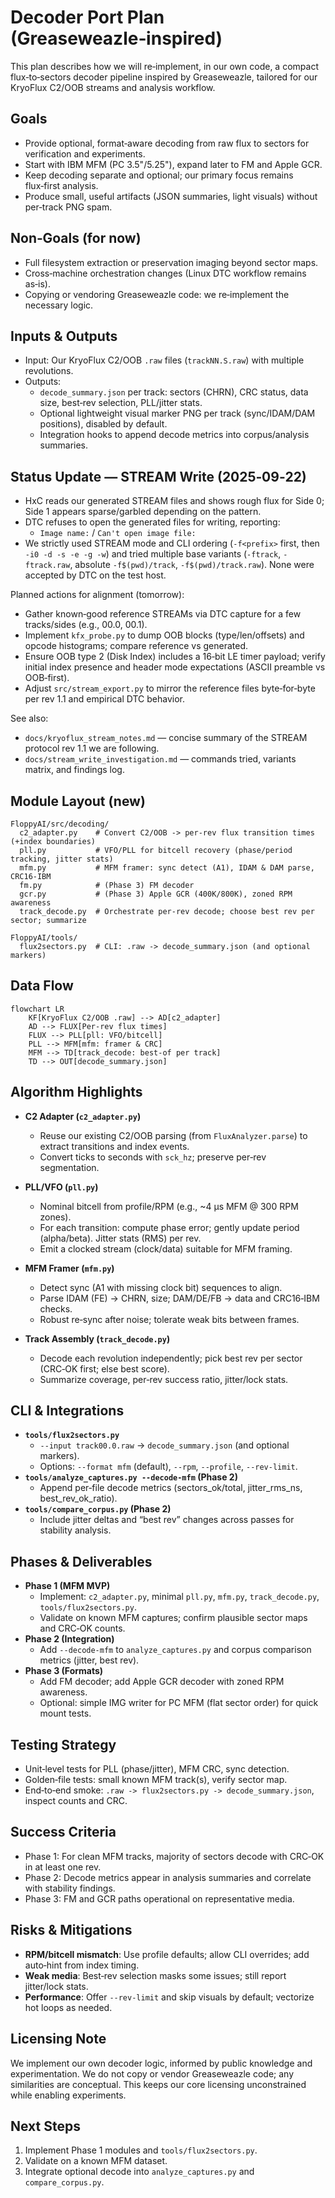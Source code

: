 # Decoder Port Plan (Greaseweazle‑inspired)

This plan describes how we will re‑implement, in our own code, a compact flux‑to‑sectors decoder pipeline inspired by Greaseweazle, tailored for our KryoFlux C2/OOB streams and analysis workflow.

## Goals
- Provide optional, format‑aware decoding from raw flux to sectors for verification and experiments.
- Start with IBM MFM (PC 3.5"/5.25"), expand later to FM and Apple GCR.
- Keep decoding separate and optional; our primary focus remains flux‑first analysis.
- Produce small, useful artifacts (JSON summaries, light visuals) without per‑track PNG spam.

## Non‑Goals (for now)
- Full filesystem extraction or preservation imaging beyond sector maps.
- Cross‑machine orchestration changes (Linux DTC workflow remains as‑is).
- Copying or vendoring Greaseweazle code: we re‑implement the necessary logic.

## Inputs & Outputs
- Input: Our KryoFlux C2/OOB `.raw` files (`trackNN.S.raw`) with multiple revolutions.
- Outputs:
  - `decode_summary.json` per track: sectors (CHRN), CRC status, data size, best‑rev selection, PLL/jitter stats.
  - Optional lightweight visual marker PNG per track (sync/IDAM/DAM positions), disabled by default.
  - Integration hooks to append decode metrics into corpus/analysis summaries.

## Status Update — STREAM Write (2025‑09‑22)

- HxC reads our generated STREAM files and shows rough flux for Side 0; Side 1 appears sparse/garbled depending on the pattern.
- DTC refuses to open the generated files for writing, reporting:
  - `Image name:` / `Can't open image file:`
- We strictly used STREAM mode and CLI ordering (`-f<prefix>` first, then `-i0 -d -s -e -g -w`) and tried multiple base variants (`-ftrack`, `-ftrack.raw`, absolute `-f$(pwd)/track`, `-f$(pwd)/track.raw`). None were accepted by DTC on the test host.

Planned actions for alignment (tomorrow):
- Gather known‑good reference STREAMs via DTC capture for a few tracks/sides (e.g., 00.0, 00.1).
- Implement `kfx_probe.py` to dump OOB blocks (type/len/offsets) and opcode histograms; compare reference vs generated.
- Ensure OOB type 2 (Disk Index) includes a 16‑bit LE timer payload; verify initial index presence and header mode expectations (ASCII preamble vs OOB‑first).
- Adjust `src/stream_export.py` to mirror the reference files byte‑for‑byte per rev 1.1 and empirical DTC behavior.

See also:
- `docs/kryoflux_stream_notes.md` — concise summary of the STREAM protocol rev 1.1 we are following.
- `docs/stream_write_investigation.md` — commands tried, variants matrix, and findings log.

## Module Layout (new)

```text
FloppyAI/src/decoding/
  c2_adapter.py    # Convert C2/OOB -> per-rev flux transition times (+index boundaries)
  pll.py           # VFO/PLL for bitcell recovery (phase/period tracking, jitter stats)
  mfm.py           # MFM framer: sync detect (A1), IDAM & DAM parse, CRC16-IBM
  fm.py            # (Phase 3) FM decoder
  gcr.py           # (Phase 3) Apple GCR (400K/800K), zoned RPM awareness
  track_decode.py  # Orchestrate per-rev decode; choose best rev per sector; summarize

FloppyAI/tools/
  flux2sectors.py  # CLI: .raw -> decode_summary.json (and optional markers)
```

## Data Flow

```mermaid
flowchart LR
    KF[KryoFlux C2/OOB .raw] --> AD[c2_adapter]
    AD --> FLUX[Per-rev flux times]
    FLUX --> PLL[pll: VFO/bitcell]
    PLL --> MFM[mfm: framer & CRC]
    MFM --> TD[track_decode: best-of per track]
    TD --> OUT[decode_summary.json]
```

## Algorithm Highlights
- **C2 Adapter (`c2_adapter.py`)**
  - Reuse our existing C2/OOB parsing (from `FluxAnalyzer.parse`) to extract transitions and index events.
  - Convert ticks to seconds with `sck_hz`; preserve per‑rev segmentation.

- **PLL/VFO (`pll.py`)**
  - Nominal bitcell from profile/RPM (e.g., ~4 µs MFM @ 300 RPM zones).
  - For each transition: compute phase error; gently update period (alpha/beta). Jitter stats (RMS) per rev.
  - Emit a clocked stream (clock/data) suitable for MFM framing.

- **MFM Framer (`mfm.py`)**
  - Detect sync (A1 with missing clock bit) sequences to align.
  - Parse IDAM (FE) → CHRN, size; DAM/DE/FB → data and CRC16‑IBM checks.
  - Robust re‑sync after noise; tolerate weak bits between frames.

- **Track Assembly (`track_decode.py`)**
  - Decode each revolution independently; pick best rev per sector (CRC‑OK first; else best score).
  - Summarize coverage, per‑rev success ratio, jitter/lock stats.

## CLI & Integrations
- **`tools/flux2sectors.py`**
  - `--input track00.0.raw` → `decode_summary.json` (and optional markers).
  - Options: `--format mfm` (default), `--rpm`, `--profile`, `--rev-limit`.
- **`tools/analyze_captures.py --decode-mfm` (Phase 2)**
  - Append per‑file decode metrics (sectors_ok/total, jitter_rms_ns, best_rev_ok_ratio).
- **`tools/compare_corpus.py` (Phase 2)**
  - Include jitter deltas and “best rev” changes across passes for stability analysis.

## Phases & Deliverables
- **Phase 1 (MFM MVP)**
  - Implement: `c2_adapter.py`, minimal `pll.py`, `mfm.py`, `track_decode.py`, `tools/flux2sectors.py`.
  - Validate on known MFM captures; confirm plausible sector maps and CRC‑OK counts.
- **Phase 2 (Integration)**
  - Add `--decode-mfm` to `analyze_captures.py` and corpus comparison metrics (jitter, best rev).
- **Phase 3 (Formats)**
  - Add FM decoder; add Apple GCR decoder with zoned RPM awareness.
  - Optional: simple IMG writer for PC MFM (flat sector order) for quick mount tests.

## Testing Strategy
- Unit‑level tests for PLL (phase/jitter), MFM CRC, sync detection.
- Golden‑file tests: small known MFM track(s), verify sector map.
- End‑to‑end smoke: `.raw -> flux2sectors.py -> decode_summary.json`, inspect counts and CRC.

## Success Criteria
- Phase 1: For clean MFM tracks, majority of sectors decode with CRC‑OK in at least one rev.
- Phase 2: Decode metrics appear in analysis summaries and correlate with stability findings.
- Phase 3: FM and GCR paths operational on representative media.

## Risks & Mitigations
- **RPM/bitcell mismatch**: Use profile defaults; allow CLI overrides; add auto‑hint from index timing.
- **Weak media**: Best‑rev selection masks some issues; still report jitter/lock stats.
- **Performance**: Offer `--rev-limit` and skip visuals by default; vectorize hot loops as needed.

## Licensing Note
We implement our own decoder logic, informed by public knowledge and experimentation. We do not copy or vendor Greaseweazle code; any similarities are conceptual. This keeps our core licensing unconstrained while enabling experiments.

## Next Steps
1. Implement Phase 1 modules and `tools/flux2sectors.py`.
2. Validate on a known MFM dataset.
3. Integrate optional decode into `analyze_captures.py` and `compare_corpus.py`.
